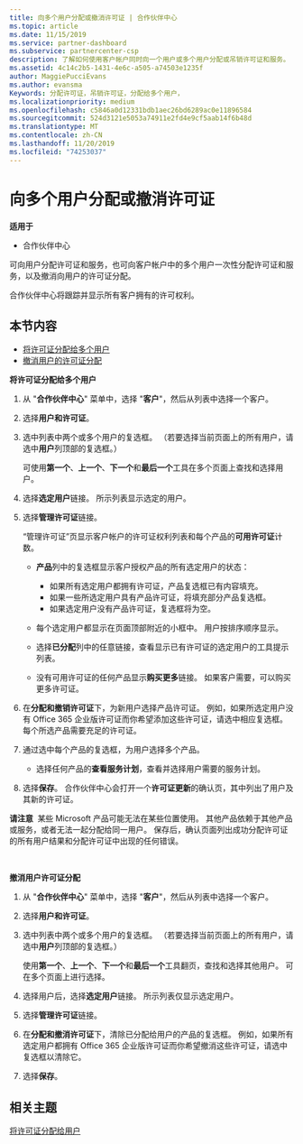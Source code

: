 ```yaml
---
title: 向多个用户分配或撤消许可证 | 合作伙伴中心
ms.topic: article
ms.date: 11/15/2019
ms.service: partner-dashboard
ms.subservice: partnercenter-csp
description: 了解如何使用客户帐户同时向一个用户或多个用户分配或吊销许可证和服务。
ms.assetid: 4c14c2b5-1431-4e6c-a505-a74503e1235f
author: MaggiePucciEvans
ms.author: evansma
Keywords: 分配许可证，吊销许可证，分配给多个用户，
ms.localizationpriority: medium
ms.openlocfilehash: c5846a0d12331bdb1aec26bd6289ac0e11896584
ms.sourcegitcommit: 524d3121e5053a74911e2fd4e9cf5aab14f6b48d
ms.translationtype: MT
ms.contentlocale: zh-CN
ms.lasthandoff: 11/20/2019
ms.locfileid: "74253037"
---
```

# <a name="assign-or-revoke-licenses-to-multiple-users"></a>向多个用户分配或撤消许可证

**适用于**

-  合作伙伴中心

可向用户分配许可证和服务，也可向客户帐户中的多个用户一次性分配许可证和服务，以及撤消向用户的许可证分配。

合作伙伴中心将跟踪并显示所有客户拥有的许可权利。

## <a name="in-this-section"></a>本节内容


-   [将许可证分配给多个用户](#assign-licenses-to-groups)
-   [撤消用户的许可证分配](#revoking-licenses)

<a href="" id="assign-licenses-to-groups"></a>**将许可证分配给多个用户**


1.  从 "**合作伙伴中心**" 菜单中，选择 "**客户**"，然后从列表中选择一个客户。
2.  选择**用户和许可证**。
3.  选中列表中两个或多个用户的复选框。 （若要选择当前页面上的所有用户，请选中**用户**列顶部的复选框。）

    可使用**第一个**、**上一个**、**下一个**和**最后一个**工具在多个页面上查找和选择用户。

4.  选择**选定用户**链接。 所示列表显示选定的用户。
5.  选择**管理许可证**链接。

    “管理许可证”页显示客户帐户的许可证权利列表和每个产品的**可用许可证**计数。

    -   **产品**列中的复选框显示客户授权产品的所有选定用户的状态：

        -   如果所有选定用户都拥有许可证，产品复选框已有内容填充。
        -   如果一些所选定用户具有产品许可证，将填充部分产品复选框。
        -   如果选定用户没有产品许可证，复选框将为空。
    -   每个选定用户都显示在页面顶部附近的小框中。 用户按排序顺序显示。

    -   选择**已分配**列中的任意链接，查看显示已有许可证的选定用户的工具提示列表。

    -   没有可用许可证的任何产品显示**购买更多**链接。 如果客户需要，可以购买更多许可证。

6.  在**分配和撤销许可证**下，为新用户选择产品许可证。 例如，如果所选定用户没有 Office 365 企业版许可证而你希望添加这些许可证，请选中相应复选框。 每个所选产品需要充足的许可证。
7.  通过选中每个产品的复选框，为用户选择多个产品。
    -   选择任何产品的**查看服务计划**，查看并选择用户需要的服务计划。

8.  选择**保存**。 合作伙伴中心会打开一个**许可证更新**的确认页，其中列出了用户及其新的许可证。

**请注意**  某些 Microsoft 产品可能无法在某些位置使用。 其他产品依赖于其他产品或服务，或者无法一起分配给同一用户。 保存后，确认页面列出成功分配许可证的所有用户结果和分配许可证中出现的任何错误。

 

<a href="" id="revoking-licenses"></a>**撤消用户许可证分配**


1.  从 "**合作伙伴中心**" 菜单中，选择 "**客户**"，然后从列表中选择一个客户。
2.  选择**用户和许可证**。
3.  选中列表中两个或多个用户的复选框。 （若要选择当前页面上的所有用户，请选中**用户**列顶部的复选框。）

    使用**第一个**、**上一个**、**下一个**和**最后一个**工具翻页，查找和选择其他用户。 可在多个页面上进行选择。

4.  选择用户后，选择**选定用户**链接。 所示列表仅显示选定用户。
5.  选择**管理许可证**链接。
6.  在**分配和撤消许可证**下，清除已分配给用户的产品的复选框。 例如，如果所有选定用户都拥有 Office 365 企业版许可证而你希望撤消这些许可证，请选中复选框以清除它。
7.  选择**保存**。

## <a name="related-topics"></a>相关主题


[将许可证分配给用户](assign-licenses-to-users.md)

 

 




